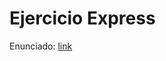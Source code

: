 # Ejercicio Express

Enunciado: [link](https://uniandes.sharepoint.com/:w:/s/ISISPTW/EfZ97LM1WlhFsfB6iwf4R1MBxqTeUPgk--KD_0fkeQYFRw?e=Mq7z4x)
